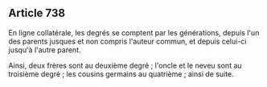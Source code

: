Article 738
----
En ligne collatérale, les degrés se comptent par les générations, depuis l'un
des parents jusques et non compris l'auteur commun, et depuis celui-ci jusqu'à
l'autre parent.

Ainsi, deux frères sont au deuxième degré ; l'oncle et le neveu sont au
troisième degré ; les cousins germains au quatrième ; ainsi de suite.
